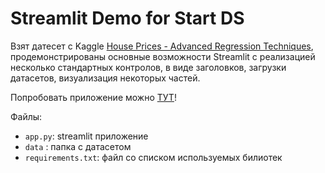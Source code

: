 # Streamlit Demo for Start DS

Взят датесет с Kaggle [House Prices - Advanced Regression Techniques](https://www.kaggle.com/competitions/house-prices-advanced-regression-techniques/), продемонстрированы основные возможности Streamlit с реализацией несколько стандартных контролов, в виде заголовков, загрузки датасетов, визуализация некоторых частей.

Попробовать приложение можно [ТУТ](https://appkaggle-xaqx8ssknixgqgew7v9wgq.streamlit.app/)!

Файлы:

- `app.py`: streamlit приложение
- `data` : папка с датасетом
- `requirements.txt`:  файл со списком используемых билиотек
